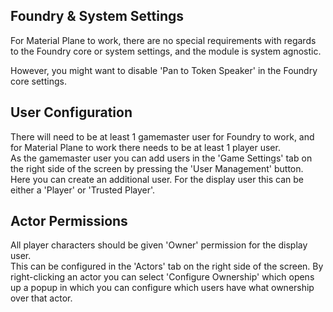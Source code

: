 
## Foundry & System Settings
For Material Plane to work, there are no special requirements with regards to the Foundry core or system settings, and the module is system agnostic.

However, you might want to disable 'Pan to Token Speaker' in the Foundry core settings.

## User Configuration
There will need to be at least 1 gamemaster user for Foundry to work, and for Material Plane to work there needs to be at least 1 player user.<br>
As the gamemaster user you can add users in the 'Game Settings' tab on the right side of the screen by pressing the 'User Management' button. Here you can create an additional user. For the display user this can be either a 'Player' or 'Trusted Player'.

## Actor Permissions
All player characters should be given 'Owner' permission for the display user.<br>
This can be configured in the 'Actors' tab on the right side of the screen. By right-clicking an actor you can select 'Configure Ownership' which opens up a popup in which you can configure which users have what ownership over that actor.